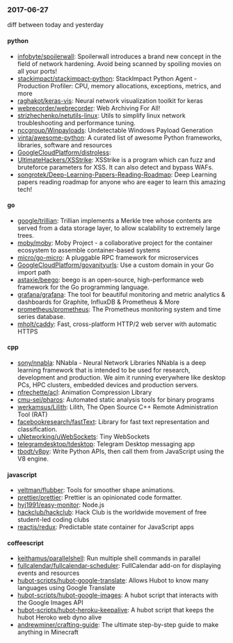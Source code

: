 ### 2017-06-27
diff between today and yesterday

#### python
* [infobyte/spoilerwall](https://github.com/infobyte/spoilerwall): Spoilerwall introduces a brand new concept in the field of network hardening. Avoid being scanned by spoiling movies on all your ports!
* [stackimpact/stackimpact-python](https://github.com/stackimpact/stackimpact-python): StackImpact Python Agent - Production Profiler: CPU, memory allocations, exceptions, metrics, and more
* [raghakot/keras-vis](https://github.com/raghakot/keras-vis): Neural network visualization toolkit for keras
* [webrecorder/webrecorder](https://github.com/webrecorder/webrecorder): Web Archiving For All!
* [strizhechenko/netutils-linux](https://github.com/strizhechenko/netutils-linux): Utils to simplify linux network troubleshooting and performance tuning.
* [nccgroup/Winpayloads](https://github.com/nccgroup/Winpayloads): Undetectable Windows Payload Generation
* [vinta/awesome-python](https://github.com/vinta/awesome-python): A curated list of awesome Python frameworks, libraries, software and resources
* [GoogleCloudPlatform/distroless](https://github.com/GoogleCloudPlatform/distroless): 
* [UltimateHackers/XSStrike](https://github.com/UltimateHackers/XSStrike): XSStrike is a program which can fuzz and bruteforce parameters for XSS. It can also detect and bypass WAFs.
* [songrotek/Deep-Learning-Papers-Reading-Roadmap](https://github.com/songrotek/Deep-Learning-Papers-Reading-Roadmap): Deep Learning papers reading roadmap for anyone who are eager to learn this amazing tech!

#### go
* [google/trillian](https://github.com/google/trillian): Trillian implements a Merkle tree whose contents are served from a data storage layer, to allow scalability to extremely large trees.
* [moby/moby](https://github.com/moby/moby): Moby Project - a collaborative project for the container ecosystem to assemble container-based systems
* [micro/go-micro](https://github.com/micro/go-micro): A pluggable RPC framework for microservices
* [GoogleCloudPlatform/govanityurls](https://github.com/GoogleCloudPlatform/govanityurls): Use a custom domain in your Go import path
* [astaxie/beego](https://github.com/astaxie/beego): beego is an open-source, high-performance web framework for the Go programming language.
* [grafana/grafana](https://github.com/grafana/grafana): The tool for beautiful monitoring and metric analytics & dashboards for Graphite, InfluxDB & Prometheus & More
* [prometheus/prometheus](https://github.com/prometheus/prometheus): The Prometheus monitoring system and time series database.
* [mholt/caddy](https://github.com/mholt/caddy): Fast, cross-platform HTTP/2 web server with automatic HTTPS

#### cpp
* [sony/nnabla](https://github.com/sony/nnabla): NNabla - Neural Network Libraries NNabla is a deep learning framework that is intended to be used for research, development and production. We aim it running everywhere like desktop PCs, HPC clusters, embedded devices and production servers.
* [nfrechette/acl](https://github.com/nfrechette/acl): Animation Compression Library
* [cmu-sei/pharos](https://github.com/cmu-sei/pharos): Automated static analysis tools for binary programs
* [werkamsus/Lilith](https://github.com/werkamsus/Lilith): Lilith, The Open Source C++ Remote Administration Tool (RAT)
* [facebookresearch/fastText](https://github.com/facebookresearch/fastText): Library for fast text representation and classification.
* [uNetworking/uWebSockets](https://github.com/uNetworking/uWebSockets): Tiny WebSockets
* [telegramdesktop/tdesktop](https://github.com/telegramdesktop/tdesktop): Telegram Desktop messaging app
* [tbodt/v8py](https://github.com/tbodt/v8py): Write Python APIs, then call them from JavaScript using the V8 engine.

#### javascript
* [veltman/flubber](https://github.com/veltman/flubber): Tools for smoother shape animations.
* [prettier/prettier](https://github.com/prettier/prettier): Prettier is an opinionated code formatter.
* [hyj1991/easy-monitor](https://github.com/hyj1991/easy-monitor):  Node.js 
* [hackclub/hackclub](https://github.com/hackclub/hackclub): Hack Club is the worldwide movement of free student-led coding clubs
* [reactjs/redux](https://github.com/reactjs/redux): Predictable state container for JavaScript apps

#### coffeescript
* [keithamus/parallelshell](https://github.com/keithamus/parallelshell): Run multiple shell commands in parallel
* [fullcalendar/fullcalendar-scheduler](https://github.com/fullcalendar/fullcalendar-scheduler): FullCalendar add-on for displaying events and resources
* [hubot-scripts/hubot-google-translate](https://github.com/hubot-scripts/hubot-google-translate): Allows Hubot to know many languages using Google Translate
* [hubot-scripts/hubot-google-images](https://github.com/hubot-scripts/hubot-google-images): A hubot script that interacts with the Google Images API
* [hubot-scripts/hubot-heroku-keepalive](https://github.com/hubot-scripts/hubot-heroku-keepalive): A hubot script that keeps the hubot Heroko web dyno alive
* [andrewminer/crafting-guide](https://github.com/andrewminer/crafting-guide): The ultimate step-by-step guide to make anything in Minecraft
